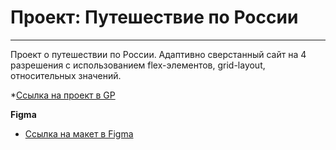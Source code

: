 # Проект: Путешествие по России
------
Проект о путешествии по России. Адаптивно сверстанный сайт на 4 разрешения с использованием flex-элементов, grid-layout, относительных значений.

*[Ссылка на проект в GP](https://github.com/Buktopy/russian-travel)

**Figma**
* [Ссылка на макет в Figma](https://www.figma.com/file/5S2WSbEFL6awjVWJ0NWL8Q/Sprint-3_-Russia-_-desktop-mobile?node-id=28503%3A0)